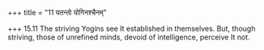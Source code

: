 +++
title = "11 यतन्तो योगिनश्चैनम्"

+++
15.11 The striving Yogins see It established in themselves. But, though
striving, those of unrefined minds, devoid of intelligence, perceive It
not.
